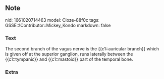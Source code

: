 ## Note
nid: 1661020714463
model: Cloze-88f0c
tags: GSSE::!Contributor::Mickey_Kondo
markdown: false

### Text
The second branch of the vagus nerve is the {{c1::auricular branch}} which is given off at the superior ganglion, runs laterally between the {{c1::tympanic}} and {{c1::mastoid}} part of the  temporal bone.

### Extra

